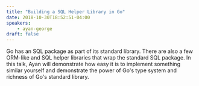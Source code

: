 ```yaml
---
title: "Building a SQL Helper Library in Go"
date: 2018-10-30T18:52:51-04:00
speakers:
    - ayan-george
draft: false
---
```


Go has an SQL package as part of its standard library. There are also a few  ORM-like and SQL helper libraries that wrap the standard SQL package. In this talk, Ayan will demonstrate how easy it is to implement something similar yourself and demonstrate the power of Go's type system and richness of Go's standard library.